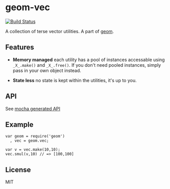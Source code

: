 # geom-vec

[![Build Status](https://travis-ci.org/publicclass/geom-vec.png)](https://travis-ci.org/publicclass/geom-vec)

A collection of terse vector utilities. A part of [geom](https://github.com/publicclass/geom).


## Features

  * __Memory managed__ each utility has a pool of instances accessable using `_X_.make()` and `_X_.free()`. If you don't need pooled instances, simply pass in your own object instead.

  * __State less__ no state is kept within the utilities, it's up to you.


## API

See [mocha generated API](api.md)

## Example

    var geom = require('geom')
      , vec = geom.vec;

    var v = vec.make(10,10);
    vec.smul(v,10) // => [100,100]


## License

  MIT